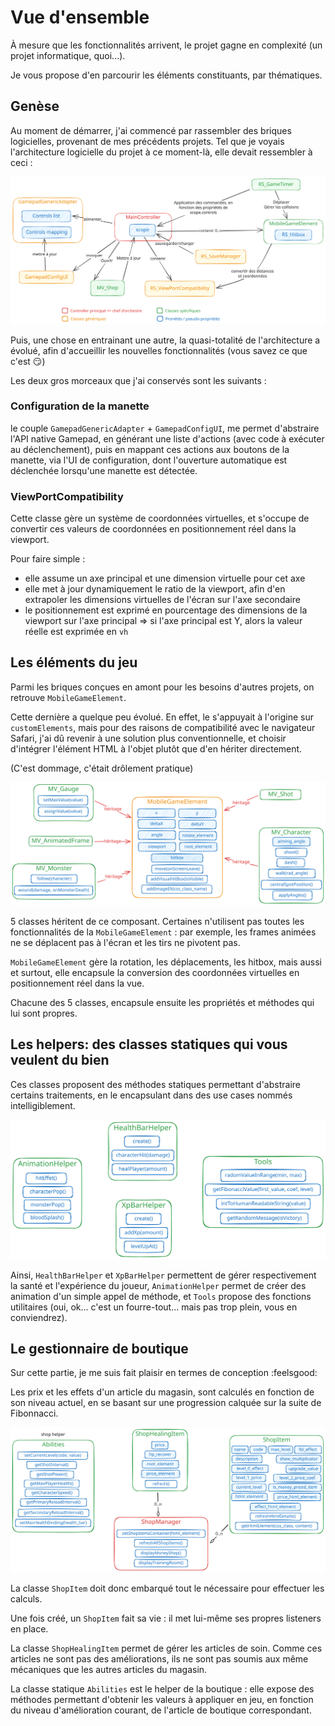 # Vue d'ensemble

À mesure que les fonctionnalités arrivent, le projet gagne en complexité (un projet informatique, quoi...).

Je vous propose d'en parcourir les éléments constituants, par thématiques.


## Genèse

Au moment de démarrer, j'ai commencé par rassembler des briques logicielles, provenant de mes précédents projets. Tel que je voyais l'architecture logicielle du projet à ce moment-là, elle devait ressembler à ceci :

![image](initial_archi.excalidraw.svg)

Puis, une chose en entrainant une autre, la quasi-totalité de l'architecture a évolué, afin d'accueillir les nouvelles fonctionnalités (vous savez ce que c'est :smirk:)

Les deux gros morceaux que j'ai conservés sont les suivants :


### Configuration de la manette

le couple `GamepadGenericAdapter` + `GamepadConfigUI`, me permet d'abstraire l'API native Gamepad, en générant une liste d'actions (avec code à exécuter au déclenchement), puis en mappant ces actions aux boutons de la manette, via l'UI de configuration, dont l'ouverture automatique est déclenchée lorsqu'une manette est détectée.


### ViewPortCompatibility

Cette classe gère un système de coordonnées virtuelles, et s'occupe de convertir ces valeurs de coordonnées en positionnement réel dans la viewport.

Pour faire simple : 

* elle assume un axe principal et une dimension virtuelle pour cet axe
* elle met à jour dynamiquement le ratio de la viewport, afin d'en extrapoler les dimensions virtuelles de l'écran sur l'axe secondaire
* le positionnement est exprimé en pourcentage des dimensions de la viewport sur l'axe principal => si l'axe principal est Y, alors la valeur réelle est exprimée en `vh`


## Les éléments du jeu

Parmi les briques conçues en amont pour les besoins d'autres projets, on retrouve `MobileGameElement`. 

Cette dernière a quelque peu évolué. En effet, le s'appuyait à l'origine sur `customElements`, mais pour des raisons de compatibilité avec le navigateur Safari, j'ai dû revenir à une solution plus conventionnelle, et choisir d'intégrer l'élément HTML à l'objet plutôt que d'en hériter directement.

(C'est dommage, c'était drôlement pratique)

![image](mobile_game_elements.excalidraw.svg)

5 classes héritent de ce composant. Certaines n'utilisent pas toutes les fonctionnalités de la `MobileGameElement` : par exemple, les frames animées ne se déplacent pas à l'écran et les tirs ne pivotent pas.

`MobileGameElement` gère la rotation, les déplacements, les hitbox, mais aussi et surtout, elle encapsule la conversion des coordonnées virtuelles en positionnement réel dans la vue.

Chacune des 5 classes, encapsule ensuite les propriétés et méthodes qui lui sont propres.


## Les helpers: des classes statiques qui vous veulent du bien

Ces classes proposent des méthodes statiques permettant d'abstraire certains traitements, en le encapsulant dans des use cases nommés intelligiblement.

![image](helpers.excalidraw.svg)

Ainsi, `HealthBarHelper` et `XpBarHelper` permettent de gérer respectivement la santé et l'expérience du joueur, `AnimationHelper` permet de créer des animation d'un simple appel de méthode, et `Tools` propose des fonctions utilitaires (oui, ok... c'est un fourre-tout... mais pas trop plein, vous en conviendrez).


## Le gestionnaire de boutique

Sur cette partie, je me suis fait plaisir en termes de conception :feelsgood:

Les prix et les effets d'un article du magasin, sont calculés en fonction de son niveau actuel, en se basant sur une progression calquée sur la suite de Fibonnacci.
 
![image](shop_manager.excalidraw.svg)

La classe `ShopItem` doit donc embarqué tout le nécessaire pour effectuer les calculs.

Une fois créé, un `ShopItem` fait sa vie : il met lui-même ses propres listeners en place.

La classe `ShopHealingItem` permet de gérer les articles de soin. Comme ces articles ne sont pas des améliorations, ils ne sont pas soumis aux même mécaniques que les autres articles du magasin.

La classe statique `Abilities` est le helper de la boutique : elle expose des méthodes permettant d'obtenir les valeurs à appliquer en jeu, en fonction du niveau d'amélioration courant, de l'article de boutique correspondant.